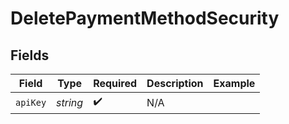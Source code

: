 # DeletePaymentMethodSecurity


## Fields

| Field              | Type               | Required           | Description        | Example            |
| ------------------ | ------------------ | ------------------ | ------------------ | ------------------ |
| `apiKey`           | *string*           | :heavy_check_mark: | N/A                |                    |